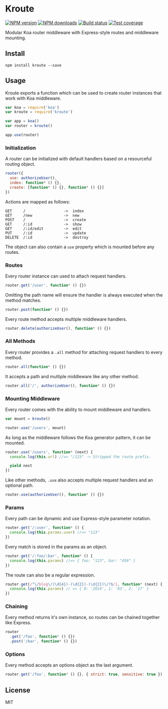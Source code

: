 # Kroute

[![NPM version][npm-image]][npm-url]
[![NPM downloads][downloads-image]][downloads-url]
[![Build status][travis-image]][travis-url]
[![Test coverage][coveralls-image]][coveralls-url]

Modular Koa router middleware with Express-style routes and middleware mounting.

## Install

```
npm install kroute --save
```

## Usage

Kroute exports a function which can be used to create router instances that work with Koa middleware.

```js
var koa = require('koa')
var kroute = require('kroute')

var app = koa()
var router = kroute()

app.use(router)
```

### Initialization

A router can be initialized with default handlers based on a resourceful routing object.

```js
router({
  use: authorizeUser(),
  index: function* () {},
  create: [function* () {}, function* () {}]
})
```

Actions are mapped as follows:

```
GET     /                 ->  index
GET     /new              ->  new
POST    /                 ->  create
GET     /:id              ->  show
GET     /:id/edit         ->  edit
PUT     /:id              ->  update
DELETE  /:id              ->  destroy
```

The object can also contain a `use` property which is mounted before any routes.

### Routes

Every router instance can used to attach request handlers.

```js
router.get('/user', function* () {})
```

Omitting the path name will ensure the handler is always executed when the method matches.

```js
router.post(function* () {})
```

Every route method accepts multiple middleware handlers.

```js
router.delete(authorizeUser(), function* () {})
```

### All Methods

Every router provides a `.all` method for attaching request handlers to every method.

```js
router.all(function* () {})
```

It accepts a path and multiple middleware like any other method.

```js
router.all('/', authorizeUser(), function* () {})
```

### Mounting Middleware

Every router comes with the ability to mount middleware and handlers.

```js
var mount = kroute()

router.use('/users', mount)
```

As long as the middleware follows the Koa generator pattern, it can be mounted.

```js
router.use('/users', function* (next) {
  console.log(this.url) //=> "/123" -> Stripped the route prefix.

  yield next
})
```

Like other methods, `.use` also accepts multiple request handlers and an optional path.

```js
router.use(authorizeUser(), function* () {})
```

### Params

Every path can be dynamic and use Express-style parameter notation.

```js
router.get('/:user', function* () {
  console.log(this.params.user) //=> "123"
})
```

Every match is stored in the params as an object.

```js
router.get('/:foo/:bar', function* () {
  console.log(this.params) //=> { foo: "123", bar: "456" }
})
```

The route can also be a regular expression.

```js
router.get(/^\/blog\/(\d{4})-(\d{2})-(\d{2})\/?$/i, function* (next) {
  console.log(this.params) // => { 0: '2014', 1: '03', 2: '17' }
})
```

### Chaining

Every method returns it's own instance, so routes can be chained together like Express.

```js
router
  .get('/foo', function* () {})
  .post('/bar', function* () {})
```

### Options

Every method accepts an options object as the last argument.

```js
router.get('/foo', function* () {}, { strict: true, sensitive: true })
```

## License

MIT

[npm-image]: https://img.shields.io/npm/v/kroute.svg?style=flat
[npm-url]: https://npmjs.org/package/kroute
[downloads-image]: https://img.shields.io/npm/dm/kroute.svg?style=flat
[downloads-url]: https://npmjs.org/package/kroute
[travis-image]: https://img.shields.io/travis/blakeembrey/kroute.svg?style=flat
[travis-url]: https://travis-ci.org/blakeembrey/kroute
[coveralls-image]: https://img.shields.io/coveralls/blakeembrey/kroute.svg?style=flat
[coveralls-url]: https://coveralls.io/r/blakeembrey/kroute?branch=master
